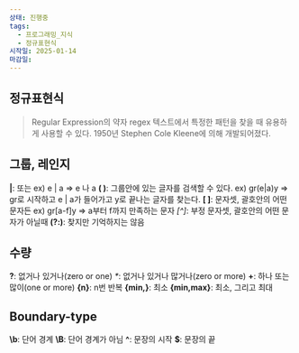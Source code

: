 ```yaml
---
상태: 진행중
tags:
  - 프로그래밍_지식
  - 정규표현식
시작일: 2025-01-14
마감일:
---
```


## 정규표현식
> Regular Expression의 약자 regex
>텍스트에서 특정한 패턴을 찾을 때 유용하게 사용할 수 있다.
>1950년 Stephen Cole Kleene에 의해 개발되어졌다.

## 그룹, 레인지
**|**: 또는
	ex) e | a   => e 나 a
**( )**: 그룹안에 있는 글자를 검색할 수 있다.
	ex) gr(e|a)y => gr로 시작하고 e | a가 들어가고 y로 끝나는 글자를 찾는다.
**[ ]**: 문자셋, 괄호안의 어떤 문자든
	ex) gr[a-f]y => a부터 f까지 만족하는 문자
_[^]_: 부정 문자셋, 괄호안의 어떤 문자가 아닐때
**(?:)**: 찾지만 기억하지는 않음

## 수량
**?**: 없거나 있거나(zero or one)
_*_: 없거나 있거나 많거나(zero or more)
**+**: 하나 또는 많이(one or more)
**{n}**: n번 반복
**{min,}**: 최소
**{min,max}**: 최소, 그리고 최대

## Boundary-type
**\b**: 단어 경계
**\B**: 단어 경계가 아님
**^**: 문장의 시작
**$**: 문장의 끝